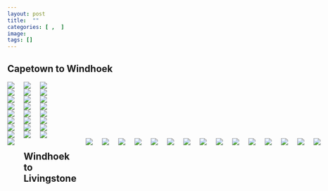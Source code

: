 ```yaml
---
layout: post
title:  ""
categories: [ ,  ]
image: 
tags: []
---
```

<h2>Capetown to Windhoek</h2>

<div class="columns">
   <div class="img1"><a href="https://64.media.tumblr.com/8b5015da970e39094a23119b1cef2e4a/0eb979a7f420c5e0-0e/s2048x3072/1622e6e0da0877ba2957049d8991faab40300969.jpg"><img src="https://64.media.tumblr.com/8b5015da970e39094a23119b1cef2e4a/0eb979a7f420c5e0-0e/s2048x3072/1622e6e0da0877ba2957049d8991faab40300969.jpg" /></a>
   
  </div>
   <div class="img2"><a href="https://64.media.tumblr.com/a5459c5ac0b08236ebb637c8bfc48eea/0875d5ee7e36b55a-2b/s2048x3072/55177d3a681dec62dc55072a997b80976e73ac00.jpg"><img src="https://64.media.tumblr.com/a5459c5ac0b08236ebb637c8bfc48eea/0875d5ee7e36b55a-2b/s2048x3072/55177d3a681dec62dc55072a997b80976e73ac00.jpg" /></a>
</div>
   <div class="img3"><a href="https://64.media.tumblr.com/2e2dd62d288dfdff04d6737d3da495ea/0875d5ee7e36b55a-dc/s2048x3072/ae98abf46f36d2e564567ceca2ddfcf3e7a14a9b.jpg"><img src="https://64.media.tumblr.com/2e2dd62d288dfdff04d6737d3da495ea/0875d5ee7e36b55a-dc/s2048x3072/ae98abf46f36d2e564567ceca2ddfcf3e7a14a9b.jpg" /></a>
</div>
  </div>
  
<div class="columns">
   <div class="img1"><a href="https://64.media.tumblr.com/38b7e0ecd01b6009a7df1ef5df017199/0875d5ee7e36b55a-1e/s2048x3072/5b7dc246b18f781121d2eb93eecc1b6e89728012.jpg"><img src="https://64.media.tumblr.com/38b7e0ecd01b6009a7df1ef5df017199/0875d5ee7e36b55a-1e/s2048x3072/5b7dc246b18f781121d2eb93eecc1b6e89728012.jpg" /></a>
</div>
   <div class="img2"><a href="https://64.media.tumblr.com/b13937d2a3e55cf57526a520c1c2afbb/0875d5ee7e36b55a-21/s2048x3072/65badb4ce0948f1af4ad6c5590397f7e043272af.jpg"><img src="https://64.media.tumblr.com/b13937d2a3e55cf57526a520c1c2afbb/0875d5ee7e36b55a-21/s2048x3072/65badb4ce0948f1af4ad6c5590397f7e043272af.jpg" /></a>
</div>
   <div class="img3"><a href="https://64.media.tumblr.com/9cb1ac0676a85d33a069600cdf2f5ada/0875d5ee7e36b55a-d0/s2048x3072/c53352318679d548d2466c7c1655e3829f41b1f3.jpg"><img src="https://64.media.tumblr.com/9cb1ac0676a85d33a069600cdf2f5ada/0875d5ee7e36b55a-d0/s2048x3072/c53352318679d548d2466c7c1655e3829f41b1f3.jpg" /></a>
</div>
  </div>
  
<div class="columns">
   <div class="img1"><a href="https://64.media.tumblr.com/f662f5aed397b5299d6ed682189dcb42/0875d5ee7e36b55a-c7/s2048x3072/e6aa5844b964bcb59df17988782937356cd81f78.jpg"><img src="https://64.media.tumblr.com/f662f5aed397b5299d6ed682189dcb42/0875d5ee7e36b55a-c7/s2048x3072/e6aa5844b964bcb59df17988782937356cd81f78.jpg" /></a>
</div>
   <div class="img2"><a href="https://64.media.tumblr.com/6e0104382ed746d967a6c7a286344e52/0875d5ee7e36b55a-72/s2048x3072/48b5c629ac3bce421b38c042dc23b93cf6dfd2fc.jpg"><img src="https://64.media.tumblr.com/6e0104382ed746d967a6c7a286344e52/0875d5ee7e36b55a-72/s2048x3072/48b5c629ac3bce421b38c042dc23b93cf6dfd2fc.jpg" /></a>
</div>
   <div class="img3"><a href="https://64.media.tumblr.com/2ec6c430c57e369fb7c2b221de6777b2/0875d5ee7e36b55a-68/s2048x3072/896cf2c103fa8c48822935af48b2034d8c5164ac.jpg"><img src="https://64.media.tumblr.com/2ec6c430c57e369fb7c2b221de6777b2/0875d5ee7e36b55a-68/s2048x3072/896cf2c103fa8c48822935af48b2034d8c5164ac.jpg" /></a>
</div>
  </div>
  
<div class="columns">
   <div class="img1"><a href="https://64.media.tumblr.com/846ad066fb6fa39c2e03931fa1209d8f/0875d5ee7e36b55a-a3/s2048x3072/606408dcde4553b55a702093f07703cb1bcfff6a.jpg"><img src="https://64.media.tumblr.com/846ad066fb6fa39c2e03931fa1209d8f/0875d5ee7e36b55a-a3/s2048x3072/606408dcde4553b55a702093f07703cb1bcfff6a.jpg" /></a>
</div>
   <div class="img2"><a href="https://64.media.tumblr.com/5c5c501d755c3507a45fdc963deab076/0875d5ee7e36b55a-77/s2048x3072/79f331b676dc2645d16b11ea651f842bfddcf8fd.jpg"><img src="https://64.media.tumblr.com/5c5c501d755c3507a45fdc963deab076/0875d5ee7e36b55a-77/s2048x3072/79f331b676dc2645d16b11ea651f842bfddcf8fd.jpg" /></a>
</div>
   <div class="img3"><a href="https://64.media.tumblr.com/3bb53617bd438dfa0e8941ab621ef624/0875d5ee7e36b55a-e3/s2048x3072/9ba2998f09c230306ef3d72956def234a539eb7a.jpg"><img src="https://64.media.tumblr.com/3bb53617bd438dfa0e8941ab621ef624/0875d5ee7e36b55a-e3/s2048x3072/9ba2998f09c230306ef3d72956def234a539eb7a.jpg" /></a>
</div>
  </div>
  
<div class="columns">
   <div class="img1"><a href="https://64.media.tumblr.com/1925fdeecb0e7d761a518ff7bcf95d88/0875d5ee7e36b55a-6d/s2048x3072/d0de76fa2962fe081fd917393b764153578adc41.jpg"><img src="https://64.media.tumblr.com/1925fdeecb0e7d761a518ff7bcf95d88/0875d5ee7e36b55a-6d/s2048x3072/d0de76fa2962fe081fd917393b764153578adc41.jpg" /></a>
</div>
   <div class="img2"><a href="https://64.media.tumblr.com/2937a9ab322b33a248da87a06100a88a/0875d5ee7e36b55a-c5/s2048x3072/4ebbdeb665c54ebbe23106664e49dd8873f06fa2.jpg"><img src="https://64.media.tumblr.com/2937a9ab322b33a248da87a06100a88a/0875d5ee7e36b55a-c5/s2048x3072/4ebbdeb665c54ebbe23106664e49dd8873f06fa2.jpg" /></a>
</div>
   <div class="img3"><a href="https://64.media.tumblr.com/7616675d6ffb7d908fe6df9aaec71549/0875d5ee7e36b55a-aa/s2048x3072/dd70867fb1dbcc27efb15c148dc10fd6e9ea5426.jpg"><img src="https://64.media.tumblr.com/7616675d6ffb7d908fe6df9aaec71549/0875d5ee7e36b55a-aa/s2048x3072/dd70867fb1dbcc27efb15c148dc10fd6e9ea5426.jpg" /></a>
</div>
  </div>
  
<div class="columns">
   <div class="img1"><a href="https://64.media.tumblr.com/053f7975b6fa9a64327df39dc823bbb3/0875d5ee7e36b55a-cf/s2048x3072/f5326b9b04054d570cc4f16426868ed7b899a4a8.jpg"><img src="https://64.media.tumblr.com/053f7975b6fa9a64327df39dc823bbb3/0875d5ee7e36b55a-cf/s2048x3072/f5326b9b04054d570cc4f16426868ed7b899a4a8.jpg" /></a>
</div>
   <div class="img2"><a href="https://64.media.tumblr.com/1977864079d3ea320471733c7818b674/0875d5ee7e36b55a-31/s2048x3072/844ab34e208e80387122de3d9f2d72737e8205ed.jpg"><img src="https://64.media.tumblr.com/1977864079d3ea320471733c7818b674/0875d5ee7e36b55a-31/s2048x3072/844ab34e208e80387122de3d9f2d72737e8205ed.jpg" /></a>
</div>
   <div class="img3"><a href="https://64.media.tumblr.com/8da919fb8c9427959839903d697b0ba1/0875d5ee7e36b55a-76/s2048x3072/5c23cfb10c46a9914e6b8c48efd967678ec8d152.jpg"><img src="https://64.media.tumblr.com/8da919fb8c9427959839903d697b0ba1/0875d5ee7e36b55a-76/s2048x3072/5c23cfb10c46a9914e6b8c48efd967678ec8d152.jpg" /></a>
</div>
  </div>
  
<div class="columns">
   <div class="img1"><a href="https://64.media.tumblr.com/5fc0582a0f681e7e279262019d544110/0875d5ee7e36b55a-56/s2048x3072/866800395b891acf67d25cbfedd0ceb25b8a50ce.jpg"><img src="https://64.media.tumblr.com/5fc0582a0f681e7e279262019d544110/0875d5ee7e36b55a-56/s2048x3072/866800395b891acf67d25cbfedd0ceb25b8a50ce.jpg" /></a>
</div>
   <div class="img2"><a href="https://64.media.tumblr.com/394d78c23f1426221e2cc36f483b9695/0875d5ee7e36b55a-61/s2048x3072/318d9f6bad9ab08487435fbd07c1a3ec84723990.jpg"><img src="https://64.media.tumblr.com/394d78c23f1426221e2cc36f483b9695/0875d5ee7e36b55a-61/s2048x3072/318d9f6bad9ab08487435fbd07c1a3ec84723990.jpg" /></a>
</div>
   <div class="img3"><a href="https://64.media.tumblr.com/745ac86eb1620ae32f412f1a60cba315/0875d5ee7e36b55a-67/s2048x3072/1c62103469aab4e204e3967777ae6efaae800b47.jpg"><img src="https://64.media.tumblr.com/745ac86eb1620ae32f412f1a60cba315/0875d5ee7e36b55a-67/s2048x3072/1c62103469aab4e204e3967777ae6efaae800b47.jpg" /></a>
</div>
  </div>
  
<div class="columns">
   <div class="img1"><a href="https://64.media.tumblr.com/cbffd3b04cf5decb8f28aa9d9e054d71/0875d5ee7e36b55a-bc/s2048x3072/baff74bb1eb9b164bab383921fbbb032c95f6c6d.jpg"><img src="https://64.media.tumblr.com/cbffd3b04cf5decb8f28aa9d9e054d71/0875d5ee7e36b55a-bc/s2048x3072/baff74bb1eb9b164bab383921fbbb032c95f6c6d.jpg" /></a>
</div>
   <div class="img2"><a href="https://64.media.tumblr.com/f9dc5cd94d8b4b8f2d30ee50b1c9bc9c/0875d5ee7e36b55a-14/s2048x3072/1a104367485e89f8efa9828021312e2bcaa5843e.jpg"><img src="https://64.media.tumblr.com/f9dc5cd94d8b4b8f2d30ee50b1c9bc9c/0875d5ee7e36b55a-14/s2048x3072/1a104367485e89f8efa9828021312e2bcaa5843e.jpg" /></a>
</div>
   <div class="img3"><a href="https://64.media.tumblr.com/be96f1006631947c132d7041491cc672/0875d5ee7e36b55a-7a/s2048x3072/0662114a005d7723c361d6d0c39a35d5f52bd639.jpg"><img src="https://64.media.tumblr.com/be96f1006631947c132d7041491cc672/0875d5ee7e36b55a-7a/s2048x3072/0662114a005d7723c361d6d0c39a35d5f52bd639.jpg" /></a>
</div>
  </div>
  
  
<div class="columns">
   <div class="img1"><a href="https://64.media.tumblr.com/318a724b539e8e969a2d863733709b71/0875d5ee7e36b55a-74/s2048x3072/a94303d8fd484d3a0947fb2c726689d4a8967885.jpg"><img src="https://64.media.tumblr.com/318a724b539e8e969a2d863733709b71/0875d5ee7e36b55a-74/s2048x3072/a94303d8fd484d3a0947fb2c726689d4a8967885.jpg" /></a>
</div>

<h2>Windhoek to Livingstone</h2>
  
  <div class="columns">
   <div class="img1"><a href="https://64.media.tumblr.com/a1410c88f6b9d861898ad02cf1b491e5/433a940ef3b25307-46/s2048x3072/45fb37a636fe231459b83f92da1c9c87682a3ccd.jpg"><img src="https://64.media.tumblr.com/a1410c88f6b9d861898ad02cf1b491e5/433a940ef3b25307-46/s2048x3072/45fb37a636fe231459b83f92da1c9c87682a3ccd.jpg" /></a>
</div>
  <div class="img2"><a href="https://64.media.tumblr.com/61545ce879ee74092e411d52ba000fd8/d14511bd4a276187-64/s2048x3072/1ff55550b4cbcbf41d112a2724a177ce8cc91ccb.jpg"><img src="https://64.media.tumblr.com/61545ce879ee74092e411d52ba000fd8/d14511bd4a276187-64/s2048x3072/1ff55550b4cbcbf41d112a2724a177ce8cc91ccb.jpg" /></a>
  </div>
  <div class="img3"><a href="https://64.media.tumblr.com/2a6f23bffe65277cf53822560d6bab9d/6aa83f5e4efedd14-73/s540x810/9c6397356fe48e8563cd0f61aac34aac25e6486a.jpg"><img src="https://64.media.tumblr.com/2a6f23bffe65277cf53822560d6bab9d/6aa83f5e4efedd14-73/s540x810/9c6397356fe48e8563cd0f61aac34aac25e6486a.jpg 4457w" /></a>
</div>
  </div>

<div class="columns">
   <div class="img1"><a href="https://64.media.tumblr.com/efd03e06e8ff0bea4811a4099bc69910/d14511bd4a276187-ea/s2048x3072/75d07e3452eb0d0e923e4b1ba3d9ea55baf09118.jpg"><img src="https://64.media.tumblr.com/efd03e06e8ff0bea4811a4099bc69910/d14511bd4a276187-ea/s2048x3072/75d07e3452eb0d0e923e4b1ba3d9ea55baf09118.jpg" /></a>
</div>
<div class="img2"><a href="https://64.media.tumblr.com/a25e43ee2fa09860a5dba0d4998c6529/d14511bd4a276187-f4/s2048x3072/071c6dc91173c518fa6fb7a8a9414711a221e690.jpg"><img src="https://64.media.tumblr.com/a25e43ee2fa09860a5dba0d4998c6529/d14511bd4a276187-f4/s2048x3072/071c6dc91173c518fa6fb7a8a9414711a221e690.jpg" /></a>
</div>
<div class="img3"><a href="https://64.media.tumblr.com/ea9f3dd10084afb0b968e9d7bd3be413/d14511bd4a276187-db/s2048x3072/df0a86942a2b3f66ba36af9d9203ff7616e06f24.jpg"><img src="https://64.media.tumblr.com/ea9f3dd10084afb0b968e9d7bd3be413/d14511bd4a276187-db/s2048x3072/df0a86942a2b3f66ba36af9d9203ff7616e06f24.jpg" /></a>
</div>
</div>

<div class="columns">
   <div class="img1"><a href="https://64.media.tumblr.com/c5aae222ab8673d238d58bbc37a03cba/d14511bd4a276187-52/s2048x3072/cb272ac9a14dc9ca187f5983ee851c016ab2d684.jpg"><img src="https://64.media.tumblr.com/c5aae222ab8673d238d58bbc37a03cba/d14511bd4a276187-52/s2048x3072/cb272ac9a14dc9ca187f5983ee851c016ab2d684.jpg" /></a>
</div>
<div class="img2"><a href="https://64.media.tumblr.com/4b705d7dce51463975ae3a8bf7df21b6/6aa83f5e4efedd14-71/s540x810/0183118148ef3de0d49890ad90b50864589b93c0.jpg"><img src="https://64.media.tumblr.com/4b705d7dce51463975ae3a8bf7df21b6/6aa83f5e4efedd14-71/s540x810/0183118148ef3de0d49890ad90b50864589b93c0.jpg 4443w" /></a>
</div>
<div class="img3"><a href="https://64.media.tumblr.com/ef9c96f284fa4f79c79bed5a012eec37/6aa83f5e4efedd14-99/s540x810/de8a14535b26fee8e769ed184b6a33e57cbeaa6c.jpg"><img src="https://64.media.tumblr.com/ef9c96f284fa4f79c79bed5a012eec37/6aa83f5e4efedd14-99/s540x810/de8a14535b26fee8e769ed184b6a33e57cbeaa6c.jpg 4457w" /></a>
</div>
</div>

<div class="columns">
   <div class="img1"><a href="https://64.media.tumblr.com/362c234612d02f197958712b64860077/6aa83f5e4efedd14-57/s540x810/5e6227edbc03e3da3f2c202aad16bf4d1eb99faf.jpg"><img src="https://64.media.tumblr.com/362c234612d02f197958712b64860077/6aa83f5e4efedd14-57/s540x810/5e6227edbc03e3da3f2c202aad16bf4d1eb99faf.jpg 4466w" /></a>
</div>
<div class="img2"><a href="https://64.media.tumblr.com/25d0bd2bae5804dbba6e4ccf70d7d89a/6aa83f5e4efedd14-d5/s540x810/d19f9e0bb9dc4e565091a82d4327fd7e34dbe60f.jpg"><img src="https://64.media.tumblr.com/25d0bd2bae5804dbba6e4ccf70d7d89a/6aa83f5e4efedd14-d5/s540x810/d19f9e0bb9dc4e565091a82d4327fd7e34dbe60f.jpg 4466w" /></a>
</div>
<div class="img3"><a href="https://64.media.tumblr.com/2a998b71c56cdaa46776eb589ccc1ed5/6aa83f5e4efedd14-ed/s540x810/6bf04eb3983d146f117280b0a482b6cb30f96d68.jpg"><img src="https://64.media.tumblr.com/2a998b71c56cdaa46776eb589ccc1ed5/6aa83f5e4efedd14-ed/s540x810/6bf04eb3983d146f117280b0a482b6cb30f96d68.jpg 4429w" /></a>
</div>
</div>

<div class="columns">
   <div class="img1"><a href="https://64.media.tumblr.com/da8474fc38231fb6962cd5ea36b03879/6aa83f5e4efedd14-2a/s540x810/d76807e03dba1f665c9c26c6941e208fdce31773.jpg"><img src="https://64.media.tumblr.com/da8474fc38231fb6962cd5ea36b03879/6aa83f5e4efedd14-2a/s540x810/d76807e03dba1f665c9c26c6941e208fdce31773.jpg 4466w" /></a>
</div>
<div class="img2"><a href="https://64.media.tumblr.com/7829344d0b2deabdccdc83599fdf3d3e/6aa83f5e4efedd14-fb/s540x810/0a39fbdccc86f5647d567c9b50c94992b5b63441.jpg"><img src="https://64.media.tumblr.com/7829344d0b2deabdccdc83599fdf3d3e/6aa83f5e4efedd14-fb/s540x810/0a39fbdccc86f5647d567c9b50c94992b5b63441.jpg 4466w" /></a>
</div>
<div class="img3"><a href="https://64.media.tumblr.com/08d2294c16994d8f33710256ce62820b/d14511bd4a276187-a4/s2048x3072/17e5ca776f93292592a5ae227a851afc6715f12d.jpg"><img src="https://64.media.tumblr.com/08d2294c16994d8f33710256ce62820b/d14511bd4a276187-a4/s2048x3072/17e5ca776f93292592a5ae227a851afc6715f12d.jpg" /></a>
</div>
</div>
